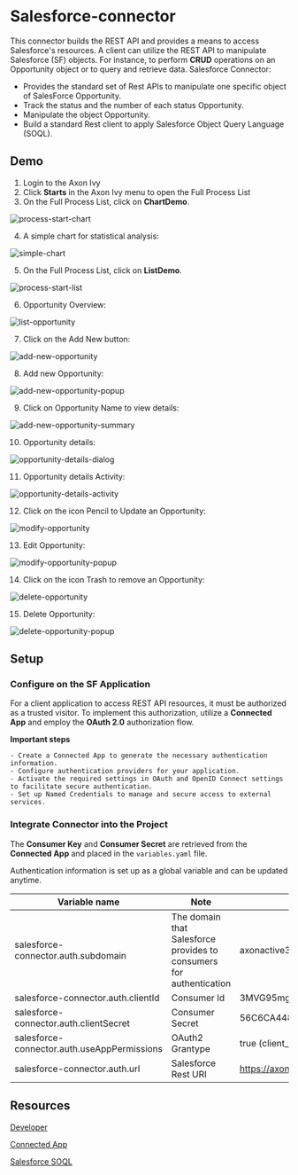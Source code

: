 # Salesforce-connector

This connector builds the REST API and provides a means to access Salesforce's resources. A client can utilize the REST API to manipulate Salesforce (SF) objects. For instance, to perform **CRUD** operations on an Opportunity object or to query and retrieve data. Salesforce Connector:

- Provides the standard set of Rest APIs to manipulate one specific object of SalesForce Opportunity.
- Track the status and the number of each status Opportunity.
- Manipulate the object Opportunity.
- Build a standard Rest client to apply Salesforce Object Query Language (SOQL).

## Demo

  1. Login to the Axon Ivy
  2. Click **Starts** in the Axon Ivy menu to open the Full Process List
  3. On the Full Process List, click on **ChartDemo**.
  
  ![process-start-chart](/salesforce-connector-product/doc/img/sf-start-chart.png)
  
  4. A simple chart for statistical analysis:
  
  ![simple-chart](/salesforce-connector-product/doc/img/sf-chart.png)
  
  5. On the Full Process List, click on **ListDemo**.
  
  ![process-start-list](/salesforce-connector-product/doc/img/sf-start-list.png)
  
  6. Opportunity Overview:
  
  ![list-opportunity](/salesforce-connector-product/doc/img/sf-list.png)
  
  7. Click on the Add New button:
  
  ![add-new-opportunity](/salesforce-connector-product/doc/img/sf-start-addNew.png)
  
  8. Add new Opportunity:
  
  ![add-new-opportunity-popup](/salesforce-connector-product/doc/img/sf-addNew.png)
  
  9. Click on Opportunity Name to view details:
  
  ![add-new-opportunity-summary](/salesforce-connector-product/doc/img/sf-start-detail.png)
  
  10. Opportunity details:
  
  ![opportunity-details-dialog](/salesforce-connector-product/doc/img/sf-detail.png)
  
  11. Opportunity details Activity:
  
  ![opportunity-details-activity](/salesforce-connector-product/doc/img/sf-detail-activity.png)
  
  12. Click on the icon Pencil to Update an Opportunity:
  
  ![modify-opportunity](/salesforce-connector-product/doc/img/sf-start-edit.png)
  
  13. Edit Opportunity:
  
  ![modify-opportunity-popup](/salesforce-connector-product/doc/img/sf-edit.png)
  
  14. Click on the icon Trash to remove an Opportunity:
  
  ![delete-opportunity](/salesforce-connector-product/doc/img/sf-start-delete.png)
  
  15. Delete Opportunity:
  
  ![delete-opportunity-popup](/salesforce-connector-product/doc/img/sf-delete.png)


## Setup

### Configure on the SF Application
  For a client application to access REST API resources, it must be authorized as a trusted visitor. To implement this authorization, utilize a **Connected App** and employ the **OAuth 2.0** authorization flow.

  **Important steps**
  
    - Create a Connected App to generate the necessary authentication information.
    - Configure authentication providers for your application.
    - Activate the required settings in OAuth and OpenID Connect settings to facilitate secure authentication.
    - Set up Named Credentials to manage and secure access to external services.


### Integrate Connector into the Project
  The **Consumer Key** and **Consumer Secret** are retrieved from the **Connected App** and placed in the `variables.yaml` file.

  Authentication information is set up as a global variable and can be updated anytime.

  
  | Variable name                              | Note                                          |Example                                                                               |
  |--------------------------------------------|-----------------------------------------------|--------------------------------------------------------------------------------------|
  |salesforce-connector.auth.subdomain         |The domain that Salesforce provides to consumers for authentication         |axonactive3-dev-ed.develop                                                            |
  |salesforce-connector.auth.clientId          |Consumer Id                                    |3MVG95mg0lk4bathQF4Z_F1GcZZPr8ztvo29c53HhwOXnCKBkP8LkxHnb5KlydXj3Oomw0VHsY |
  |salesforce-connector.auth.clientSecret      |Consumer Secret                                |56C6CA448B49032828FE4C4DF16D1AF4804B8CC734E066B255A5B31A                     |
  |salesforce-connector.auth.useAppPermissions |OAuth2 Grantype                                |true (client_credentials)                                                             |
  |salesforce-connector.auth.url               |Salesforce Rest URI                            |https://axonactive3-dev-ed.develop.my.salesforce.com/services/data/v58.0              |


## Resources
[Developer](https://developer.salesforce.com/docs)

[Connected App](https://help.salesforce.com/s/articleView?id=sf.connected_app_client_credentials_setup.htm&type=5)

[Salesforce SOQL](https://developer.salesforce.com/docs/atlas.en-us.soql_sosl.meta/soql_sosl/sforce_api_calls_soql.htm)


